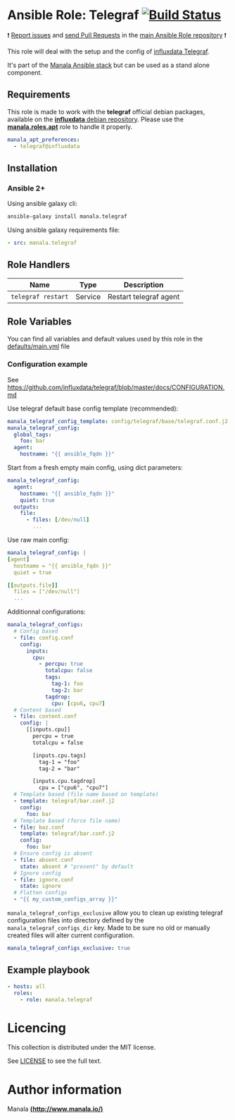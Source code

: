 # Ansible Role: Telegraf [![Build Status](https://travis-ci.org/manala/ansible-role-telegraf.svg?branch=master)](https://travis-ci.org/manala/ansible-role-telegraf)

:exclamation: [Report issues](https://github.com/manala/ansible-roles/issues) and [send Pull Requests](https://github.com/manala/ansible-roles/pulls) in the [main Ansible Role repository](https://github.com/manala/ansible-roles) :exclamation:

This role will deal with the setup and the config of [influxdata Telegraf](https://github.com/influxdata/telegraf).

It's part of the [Manala Ansible stack](http://www.manala.io) but can be used as a stand alone component.

## Requirements

This role is made to work with the __telegraf__ official debian packages, available on the [__influxdata__ debian repository](https://www.influxdata.com/package-repository-for-linux/). Please use the [**manala.roles.apt**](../apt/) role to handle it properly.

```yaml
manala_apt_preferences:
  - telegraf@influxdata
```

## Installation

### Ansible 2+

Using ansible galaxy cli:

```bash
ansible-galaxy install manala.telegraf
```

Using ansible galaxy requirements file:

```yaml
- src: manala.telegraf
```

## Role Handlers

| Name               | Type    | Description            |
| ------------------ | ------- | ---------------------- |
| `telegraf restart` | Service | Restart telegraf agent |

## Role Variables

You can find all variables and default values used by this role in the [defaults/main.yml](./defaults/main.yml) file

### Configuration example

See https://github.com/influxdata/telegraf/blob/master/docs/CONFIGURATION.md

Use telegraf default base config template (recommended):
```yaml
manala_telegraf_config_template: config/telegraf/base/telegraf.conf.j2
manala_telegraf_config:
  global_tags:
    foo: bar
  agent:
    hostname: "{{ ansible_fqdn }}"
```

Start from a fresh empty main config, using dict parameters:
```yaml
manala_telegraf_config:
  agent:
    hostname: "{{ ansible_fqdn }}"
    quiet: true
  outputs:
    file:
      - files: [/dev/null]
        ...
```

Use raw main config:
```yaml
manala_telegraf_config: |
[agent]
  hostname = "{{ ansible_fqdn }}"
  quiet = true

[[outputs.file]]
  files = ["/dev/null"]
  ...
```

Additionnal configurations:
```yaml
manala_telegraf_configs:
  # Config based
  - file: config.conf
    config:
      inputs:
        cpu:
          - percpu: true
            totalcpu: false
            tags:
              tag-1: foo
              tag-2: bar
            tagdrop:
              cpu: [cpu6, cpu7]
  # Content based
  - file: content.conf
    config: |
      [[inputs.cpu]]
        percpu = true
        totalcpu = false

        [inputs.cpu.tags]
          tag-1 = "foo"
          tag-2 = "bar"

        [inputs.cpu.tagdrop]
          cpu = ["cpu6", "cpu7"]
  # Template based (file name based on template)
  - template: telegraf/bar.conf.j2
    config:
      foo: bar
  # Template based (force file name)
  - file: baz.conf
    template: telegraf/bar.conf.j2
    config:
      foo: bar
  # Ensure config is absent
  - file: absent.conf
    state: absent # "present" by default
  # Ignore config
  - file: ignore.conf
    state: ignore
  # Flatten configs
  - "{{ my_custom_configs_array }}"
```

`manala_telegraf_configs_exclusive` allow you to clean up existing telegraf configuration files into directory defined by the `manala_telegraf_configs_dir` key. Made to be sure no old or manually created files will alter current configuration.

```yaml
manala_telegraf_configs_exclusive: true
```

## Example playbook

```yaml
- hosts: all
  roles:
    - role: manala.telegraf
```

# Licencing

This collection is distributed under the MIT license.

See [LICENSE](https://opensource.org/licenses/MIT) to see the full text.

# Author information

Manala [**(http://www.manala.io/)**](http://www.manala.io)
